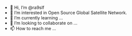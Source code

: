 - 👋 Hi, I’m @ra9slf
- 👀 I’m interested in Open Source Global Satellite Network.
- 🌱 I’m currently learning ...
- 💞️ I’m looking to collaborate on ...
- 📫 How to reach me ...

<!---
ra9slf/ra9slf is a ✨ special ✨ repository because its `README.md` (this file) appears on your GitHub profile.
You can click the Preview link to take a look at your changes.
--->

